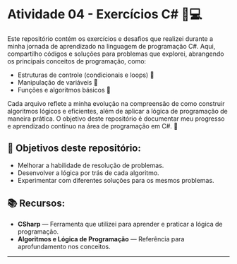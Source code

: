 # Atividade 04 - Exercícios C# 🧠💻

Este repositório contém os exercícios e desafios que realizei durante a minha jornada de aprendizado na linguagem de programação C#. Aqui, compartilho códigos e soluções para problemas que explorei, abrangendo os principais conceitos de programação, como:

- Estruturas de controle (condicionais e loops) 📝
- Manipulação de variáveis 🔢
- Funções e algoritmos básicos 🔄

Cada arquivo reflete a minha evolução na compreensão de como construir algoritmos lógicos e eficientes, além de aplicar a lógica de programação de maneira prática. O objetivo deste repositório é documentar meu progresso e aprendizado contínuo na área de programação em C#. 🚀

## 🚀 Objetivos deste repositório:
- Melhorar a habilidade de resolução de problemas.
- Desenvolver a lógica por trás de cada algoritmo.
- Experimentar com diferentes soluções para os mesmos problemas.

## 📚 Recursos:
- **CSharp** — Ferramenta que utilizei para aprender e praticar a lógica de programação.
- **Algoritmos e Lógica de Programação** — Referência para aprofundamento nos conceitos.

---
